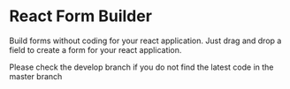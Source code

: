 # React Form Builder

Build forms without coding for your react application. Just drag and drop a field to create a form for your react application.

Please check the develop branch if you do not find the latest code in the master branch
